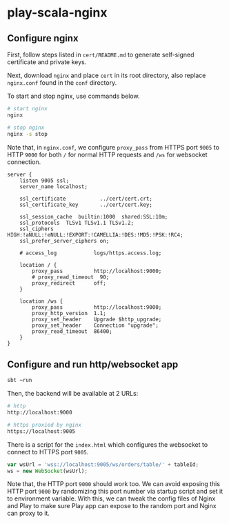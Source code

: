 # play-scala-nginx

## Configure nginx

First, follow steps listed in `cert/README.md` to generate self-signed certificate and private keys.

Next, download `nginx` and place `cert` in its root directory, also replace `nginx.conf` found in the `conf` directory.

To start and stop nginx, use commands below.
```sh
# start nginx
nginx

# stop nginx
nginx -s stop
```

Note that, in `nginx.conf`, we configure `proxy_pass` from HTTPS port `9005` to HTTP `9000` 
for both `/` for normal HTTP requests and `/ws` for websocket connection.

```nginx
server {
    listen 9005 ssl;
    server_name localhost;

    ssl_certificate           ../cert/cert.crt;
    ssl_certificate_key       ../cert/cert.key;

    ssl_session_cache  builtin:1000  shared:SSL:10m;
    ssl_protocols  TLSv1 TLSv1.1 TLSv1.2;
    ssl_ciphers HIGH:!aNULL:!eNULL:!EXPORT:!CAMELLIA:!DES:!MD5:!PSK:!RC4;
    ssl_prefer_server_ciphers on;

    # access_log            logs/https.access.log;

    location / {
        proxy_pass          http://localhost:9000;
        # proxy_read_timeout  90;
        proxy_redirect      off;
    }

    location /ws {
        proxy_pass          http://localhost:9000;
        proxy_http_version  1.1;
        proxy_set_header    Upgrade $http_upgrade;
        proxy_set_header    Connection "upgrade";
        proxy_read_timeout  86400;
    }
}
```

## Configure and run http/websocket app

```bash
sbt ~run
```

Then, the backend will be available at 2 URLs:
```bash
# http
http://localhost:9000

# https proxied by nginx
https://localhost:9005
```

There is a script for the `index.html` which configures the websocket to connect to HTTPS port `9005`.

```js
var wsUrl = 'wss://localhost:9005/ws/orders/table/' + tableId;
ws = new WebSocket(wsUrl);
```

Note that, the HTTP port `9000` should work too. We can avoid exposing this HTTP port `9000` 
by randomizing this port number via startup script and set it to environment variable.
 With this, we can tweak the config files of Nginx and Play to make sure 
 Play app can expose to the random port and Nginx can proxy to it.



